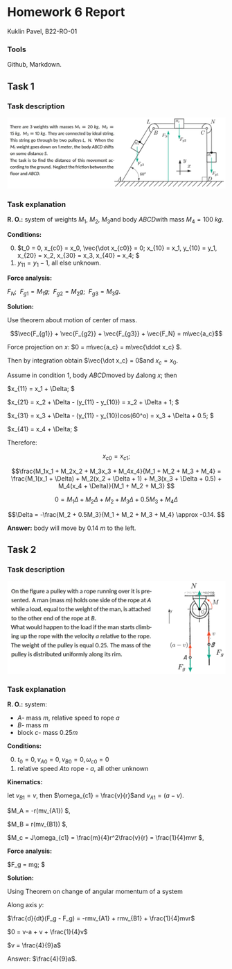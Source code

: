 # Homework 6 Report
Kuklin Pavel, B22-RO-01

### Tools
Github, Markdown.

## Task 1

### Task description
![](task1_desc.png)

### Task explanation

**R. O.:** system of weights $M_1$, $M_2$, $M_3$and body $ABCD$with mass $M_4 = 100\ kg$.

**Conditions:**

0. $t_0 = 0, x_{c0} = x_0, \vec{\dot x_{c0}} = 0; x_{10} = x_1, y_{10} = y_1, x_{20} = x_2, x_{30} = x_3, x_{40} = x_4; $
1. $y_{11} = y_1 - 1$, all else unknown.

**Force analysis:**

$F_N; \ \ F_{g1} = M_1g; \ \ F_{g2} = M_2g; \ \ F_{g3} = M_3g.$

**Solution:**

Use theorem about motion of center of mass.

$$\vec{F_{g1}} + \vec{F_{g2}} + \vec{F_{g3}} + \vec{F_N} = m\vec{a_c}$$

Force projection on $x$: $0 = m\vec{a_c} = m\vec{\ddot x_c} $.

Then by integration obtain $\vec{\dot x_c} = 0$and $x_c = x_0$.

Assume in condition 1, body $ABCD$moved by $\Delta$along $x$; then

$x_{11} = x_1 + \Delta; $

$x_{21} = x_2 + \Delta - (y_{11} - y_{10}) = x_2 + \Delta + 1; $

$x_{31} = x_3 + \Delta - (y_{11} - y_{10})cos(60^o) = x_3 + \Delta + 0.5; $

$x_{41} = x_4 + \Delta; $

Therefore:

$$x_{c0} = x_{c1}; $$

$$\frac{M_1x_1 + M_2x_2 + M_3x_3 + M_4x_4}{M_1 + M_2 + M_3 + M_4} =
\frac{M_1(x_1 + \Delta) + M_2(x_2 + \Delta + 1) + M_3(x_3 + \Delta + 0.5) + M_4(x_4 + \Delta)}{M_1 + M_2 + M_3} $$

$$0 = M_1\Delta + M_2\Delta + M_2 + M_3\Delta + 0.5M_3 + M_4\Delta $$

$$\Delta = -\frac{M_2 + 0.5M_3}{M_1 + M_2 + M_3 + M_4} \approx -0.14. $$

**Answer:** body will move by $0.14\ m$ to the left.

## Task 2

### Task description
![](task2_desc.png)

### Task explanation

**R. O.:** system:

- $A$- mass $m$, relative speed to rope $a$
- $B$- mass $m$
- block $c$- mass $0.25m$

**Conditions:**

0. $t_0 = 0, v_{A0} = 0, v_{B0} = 0, \omega_{c0} = 0$
1. relative speed $A$to rope - $a$, all other unknown

**Kinematics:**

let $v_{B1} = v$, then $\omega_{c1} = \frac{v}{r}$and $v_{A1} = (a-v)$.

$M_A = -r(mv_{A1}) $,

$M_B = r(mv_{B1}) $,

$M_c = J\omega_{c1} = \frac{m}{4}r^2\frac{v}{r} = \frac{1}{4}mvr $,

**Force analysis:**

$F_g = mg; $

**Solution:**

Using Theorem on change of angular momentum of a system

Along axis $y$:

$\frac{d}{dt}(F_g - F_g) = -rmv_{A1} + rmv_{B1} + \frac{1}{4}mvr$

$0 = v-a + v + \frac{1}{4}v$

$v = \frac{4}{9}a$

Answer: $\frac{4}{9}a$.
